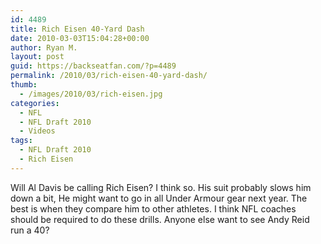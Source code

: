 ```yaml
---
id: 4489
title: Rich Eisen 40-Yard Dash
date: 2010-03-03T15:04:28+00:00
author: Ryan M.
layout: post
guid: https://backseatfan.com/?p=4489
permalink: /2010/03/rich-eisen-40-yard-dash/
thumb:
  - /images/2010/03/rich-eisen.jpg
categories:
  - NFL
  - NFL Draft 2010
  - Videos
tags:
  - NFL Draft 2010
  - Rich Eisen
---
```


<div class="entry">
  <p>
  </p>

  <p>
    Will Al Davis be calling Rich Eisen? I think so. His suit probably slows him down a bit, He might want to go in all Under Armour gear next year. The best is when they compare him to other athletes. I think NFL coaches should be required to do these drills. Anyone else want to see Andy Reid run a 40?
  </p>
</div>

